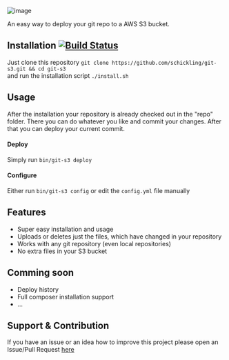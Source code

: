 ![image](http://i.imagebanana.com/img/sgfs0rmr/Gits3.jpg)

An easy way to deploy your git repo to a AWS S3 bucket.


## Installation [![Build Status](https://travis-ci.org/schickling/git-s3.png)](https://travis-ci.org/schickling/git-s3)
Just clone this repository `git clone https://github.com/schickling/git-s3.git && cd git-s3`  
and run the installation script `./install.sh`

## Usage

After the installation your repository is already checked out in the "repo" folder. There you can do whatever you like and commit your changes. After that you can deploy your current commit.

#### Deploy
Simply run `bin/git-s3 deploy`

#### Configure
Either run `bin/git-s3 config` or edit the `config.yml` file manually

## Features
* Super easy installation and usage
* Uploads or deletes just the files, which have changed in your repository
* Works with any git repository (even local repositories)
* No extra files in your S3 bucket

## Comming soon
* Deploy history
* Full composer installation support
* ...

## Support & Contribution
If you have an issue or an idea how to improve this project please open an Issue/Pull Request [here](https://github.com/schickling/git-s3/issues)
